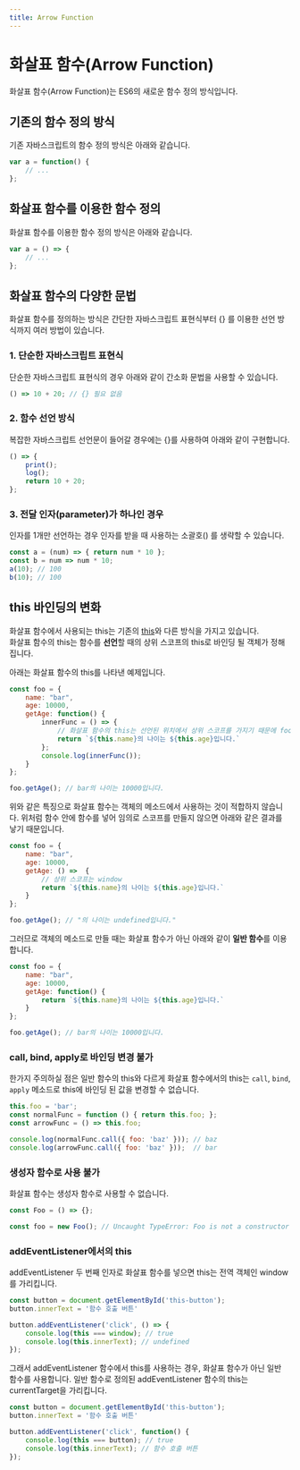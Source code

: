 ```yaml
---
title: Arrow Function
---
```


# 화살표 함수(Arrow Function)

화살표 함수(Arrow Function)는 ES6의 새로운 함수 정의 방식입니다.

## 기존의 함수 정의 방식

기존 자바스크립트의 함수 정의 방식은 아래와 같습니다.

```js
var a = function() {
    // ...
};
```

## 화살표 함수를 이용한 함수 정의

화살표 함수를 이용한 함수 정의 방식은 아래와 같습니다.

```js
var a = () => {
    // ...
};
```

## 화살표 함수의 다양한 문법

화살표 함수를 정의하는 방식은 간단한 자바스크립트 표현식부터 {} 를 이용한 선언 방식까지 여러 방법이 있습니다.

### 1. 단순한 자바스크립트 표현식

단순한 자바스크립트 표현식의 경우 아래와 같이 간소화 문법을 사용할 수 있습니다.

```js
() => 10 + 20; // {} 필요 없음
```

### 2. 함수 선언 방식

복잡한 자바스크립트 선언문이 들어갈 경우에는 {}를 사용하여 아래와 같이 구현합니다.

```js
() => {
    print();
    log();
    return 10 + 20;
};
```

### 3. 전달 인자(parameter)가 하나인 경우

인자를 1개만 선언하는 경우 인자를 받을 때 사용하는 소괄호() 를 생략할 수 있습니다.

```js
const a = (num) => { return num * 10 };
const b = num => num * 10;
a(10); // 100
b(10); // 100
```

## this 바인딩의 변화

화살표 함수에서 사용되는 this는 기존의 [this](https://joshua1988.github.io/vue-camp/js/this.html)와 다른 방식을 가지고 있습니다. <br />화살표 함수의 this는 함수를 **선언**할 때의 상위 스코프의 this로 바인딩 될 객체가 정해집니다.

아래는 화살표 함수의 this를 나타낸 예제입니다.

```js
const foo = {
    name: "bar",
    age: 10000,
    getAge: function() {
        innerFunc = () => {
            // 화살표 함수의 this는 선언된 위치에서 상위 스코프를 가지기 때문에 foo 객체로 바인딩됩니다.
            return `${this.name}의 나이는 ${this.age}입니다.`
        };
        console.log(innerFunc());
    }
};

foo.getAge(); // bar의 나이는 10000입니다.
```

위와 같은 특징으로 화살표 함수는 객체의 메소드에서 사용하는 것이 적합하지 않습니다. 위처럼 함수 안에 함수를 넣어 임의로 스코프를 만들지 않으면 아래와 같은 결과를 낳기 때문입니다.

```js
const foo = {
    name: "bar",
    age: 10000,
    getAge: () =>  {
        // 상위 스코프는 window
        return `${this.name}의 나이는 ${this.age}입니다.`
    }
};

foo.getAge(); // "의 나이는 undefined입니다."
```

그러므로 객체의 메소드로 만들 때는 화살표 함수가 아닌 아래와 같이 **일반 함수**를 이용합니다.

```js
const foo = {
    name: "bar",
    age: 10000,
    getAge: function() {
        return `${this.name}의 나이는 ${this.age}입니다.`
    }
};

foo.getAge(); // bar의 나이는 10000입니다.
```

### call, bind, apply로 바인딩 변경 불가

한가지 주의하실 점은 일반 함수의 this와 다르게 화살표 함수에서의 this는 `call`, `bind`, `apply` 메소드로 this에 바인딩 된 값을 변경할 수 없습니다.

```js
this.foo = 'bar';
const normalFunc = function () { return this.foo; };
const arrowFunc = () => this.foo;

console.log(normalFunc.call({ foo: 'baz' })); // baz
console.log(arrowFunc.call({ foo: 'baz' }));  // bar
```
### 생성자 함수로 사용 불가

화살표 함수는 생성자 함수로 사용할 수 없습니다.

```js
const Foo = () => {};

const foo = new Foo(); // Uncaught TypeError: Foo is not a constructor
```

### addEventListener에서의 this

addEventListener 두 번째 인자로 화살표 함수를 넣으면 this는 전역 객체인 window를 가리킵니다.

```js
const button = document.getElementById('this-button');
button.innerText = '함수 호출 버튼'

button.addEventListener('click', () => {
    console.log(this === window); // true
    console.log(this.innerText); // undefined
});
```

그래서 addEventListener 함수에서 this를 사용하는 경우, 화살표 함수가 아닌 일반 함수를 사용합니다. 일반 함수로 정의된 addEventListener 함수의 this는 currentTarget을 가리킵니다.

```js
const button = document.getElementById('this-button');
button.innerText = '함수 호출 버튼'

button.addEventListener('click', function() {
    console.log(this === button); // true
    console.log(this.innerText); // 함수 호출 버튼
});
```
